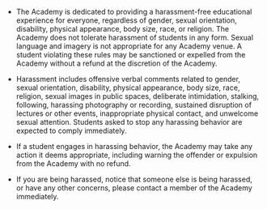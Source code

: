 - The Academy is dedicated to providing a harassment-free educational experience for everyone, regardless of gender, sexual orientation, disability, physical appearance, body size, race, or religion. The Academy does not tolerate harassment of students in any form. Sexual language and imagery is not appropriate for any Academy venue. A student violating these rules may be sanctioned or expelled from the Academy without a refund at the discretion of the Academy.

- Harassment includes offensive verbal comments related to gender, sexual orientation, disability, physical appearance, body size, race, religion, sexual images in public spaces, deliberate intimidation, stalking, following, harassing photography or recording, sustained disruption of lectures or other events, inappropriate physical contact, and unwelcome sexual attention. Students asked to stop any harassing behavior are expected to comply immediately.

- If a student engages in harassing behavior, the Academy may take any action it deems appropriate, including warning the offender or expulsion from the Academy with no refund.

- If you are being harassed, notice that someone else is being harassed, or have any other concerns, please contact a member of the Academy immediately.
